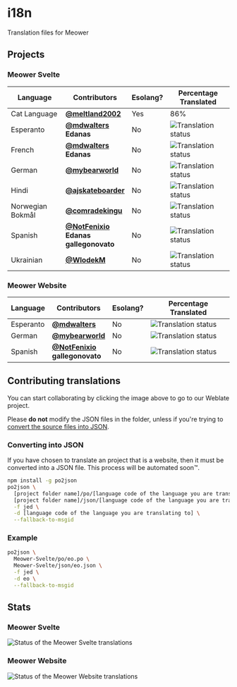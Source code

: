 # i18n

Translation files for Meower

## Projects

### Meower Svelte

<table>
    <thead>
        <tr>
          <th>Language</th>
          <th>Contributors</th>
          <th>Esolang?</th>
          <th>Percentage Translated</th>
        </tr>
    </thead>
    <tbody>
        <tr>
            <td>Cat Language</td>
            <td>
                <b><a href="https://github.com/meltland2002">@meltland2002</a></b>   
            </td>
            <td>Yes</td>
            <td>86%</td>
        </tr>
        <tr>
            <td>Esperanto</td>
            <td>
                <b><a href="https://github.com/mdwalters">@mdwalters</a></b>
                <br>
                <b>Edanas</b>
            </td>
            <td>No</td>
            <td><img src="https://hosted.weblate.org/widget/meower/svelte/eo/svg-badge.svg" alt="Translation status"></td>
        </tr>
        <tr>
            <td>French</td>
            <td>
                <b><a href="https://github.com/mdwalters">@mdwalters</a></b>
                <br>
                <b>Edanas</b>
            </td>
            <td>No</td>
            <td><img src="https://hosted.weblate.org/widget/meower/svelte/fr/svg-badge.svg" alt="Translation status"></td>
        </tr>
        <tr>
            <td>German</td>
            <td>
                <b><a href="https://github.com/mybearworld">@mybearworld</a></b>
            </td>
            <td>No</td>
            <td><img src="https://hosted.weblate.org/widget/meower/svelte/de/svg-badge.svg" alt="Translation status"></td>
        </tr>
        <tr>
            <td>Hindi</td>
            <td>
                <b><a href="https://github.com/ajskateboarder">@ajskateboarder</a></b>   
            </td>
            <td>No</td>
            <td><img src="https://hosted.weblate.org/widget/meower/svelte/hi/svg-badge.svg" alt="Translation status"></td>
        </tr>
        <tr>
            <td>Norwegian Bokmål</td>
            <td>
                <b><a href="https://github.com/comradekingu">@comradekingu</a></b>   
            </td>
            <td>No</td>
            <td><img src="https://hosted.weblate.org/widget/meower/svelte/nb_NO/svg-badge.svg" alt="Translation status"></td>
        </tr>
        <tr>
            <td>Spanish</td>
            <td>
                <b><a href="https://github.com/NotFenixio">@NotFenixio</a></b>
                <br>
                <b>Edanas</b>
                <br>
                <b>gallegonovato</b>
            </td>
            <td>No</td>
            <td><img src="https://hosted.weblate.org/widget/meower/svelte/es/svg-badge.svg" alt="Translation status"></td>
        </tr>
        <tr>
            <td>Ukrainian</td>
            <td>
                <b><a href="https://github.com/WlodekM">@WlodekM</a></b>
            </td>
            <td>No</td>
            <td><img src="https://hosted.weblate.org/widget/meower/svelte/uk/svg-badge.svg" alt="Translation status"></td>
        </tr>
    </tbody>
</table>

### Meower Website

<table>
    <thead>
        <tr>
          <th>Language</th>
          <th>Contributors</th>
          <th>Esolang?</th>
          <th>Percentage Translated</th>
        </tr>
    </thead>
    <tbody>
        <tr>
            <td>Esperanto</td>
            <td>
                <b><a href="https://github.com/mdwalters">@mdwalters</a></b>
            </td>
            <td>No</td>
            <td><img src="https://hosted.weblate.org/widget/meower/website/eo/svg-badge.svg" alt="Translation status"></td>
        </tr>
        <tr>
            <td>German</td>
            <td>
                <b><a href="https://github.com/mybearworld">@mybearworld</a></b>
            </td>
            <td>No</td>
            <td><img src="https://hosted.weblate.org/widget/meower/website/de/svg-badge.svg" alt="Translation status"></td>
        </tr>
        <tr>
            <td>Spanish</td>
            <td>
                <b><a href="https://github.com/NotFenixio">@NotFenixio</a></b>
                <br>
                <b>gallegonovato</b>
            </td>
            <td>No</td>
            <td><img src="https://hosted.weblate.org/widget/meower/website/es/svg-badge.svg" alt="Translation status"></td>
        </tr>
    </tbody>
</table>

## Contributing translations

You can start collaborating by clicking the image above to go to our Weblate project.

Please **do not** modify the JSON files in the folder, unless if you're trying to [convert the source files into JSON](#converting-into-json).

### Converting into JSON

If you have chosen to translate an project that is a website, then it must be converted into a JSON file. This process will be automated soon™.
```sh
npm install -g po2json
po2json \
  [project folder name]/po/[language code of the language you are translating to].po \
  [project folder name]/json/[language code of the language you are translating to].json \
  -f jed \
  -d [language code of the language you are translating to] \
  --fallback-to-msgid
```

### Example

```sh
po2json \
  Meower-Svelte/po/eo.po \
  Meower-Svelte/json/eo.json \
  -f jed \
  -d eo \
  --fallback-to-msgid
```

## Stats

### Meower Svelte

![Status of the Meower Svelte translations](https://hosted.weblate.org/widget/meower/svelte/multi-auto.svg)

### Meower Website

![Status of the Meower Website translations](https://hosted.weblate.org/widget/meower/website/multi-auto.svg)

